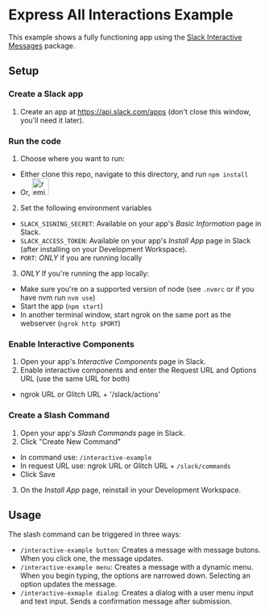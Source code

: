 # Express All Interactions Example

This example shows a fully functioning app using the
[Slack Interactive Messages](https://github.com/slackapi/node-slack-interactive-messages) package.

## Setup

### Create a Slack app

1. Create an app at <https://api.slack.com/apps> (don't close this window, you'll need it later).

### Run the code

1. Choose where you want to run:
  *  Either clone this repo, navigate to this directory, and run `npm install`
  *  Or, <a href="https://glitch.com/edit/#!/remix/slack-express-all-interactions-example"><img src="https://cdn.glitch.com/2bdfb3f8-05ef-4035-a06e-2043962a3a13%2Fremix%402x.png?1513093958726" alt="remix button" aria-label="remix" height="33"></a>

2. Set the following environment variables
  *  `SLACK_SIGNING_SECRET`: Available on your app's _Basic Information_ page in Slack.
  *  `SLACK_ACCESS_TOKEN`: Available on your app's _Install App_ page in Slack (after installing on your Development Workspace).
  *  `PORT`: _ONLY_ if you are running locally

3. _ONLY_ If you're running the app locally:
  *  Make sure you're on a supported version of node (see `.nvmrc` or if you have nvm run `nvm use`)
  *  Start the app (`npm start`)
  *  In another terminal window, start ngrok on the same port as the webserver (`ngrok http $PORT`)

### Enable Interactive Components

1. Open your app's _Interactive Components_ page in Slack.
2. Enable interactive components and enter the Request URL and Options URL (use the same URL for both)
  *  ngrok URL or Glitch URL + '/slack/actions'

### Create a Slash Command

1. Open your app's _Slash Commands_ page in Slack.
2. Click "Create New Command"
  *  In command use: `/interactive-example`
  *  In request URL use: ngrok URL or Glitch URL + `/slack/commands`
  *  Click Save
3. On the _Install App_ page, reinstall in your Development Workspace.

## Usage

The slash command can be triggered in three ways:
*  `/interactive-example button`: Creates a message with message butons. When you click one, the message updates.
*  `/interactive-example menu`: Creates a message with a dynamic menu. When you begin typing, the options are narrowed down. Selecting an option updates the message.
*  `/interactive-exmaple dialog`: Creates a dialog with a user menu input and text input. Sends a confirmation message after submission.
